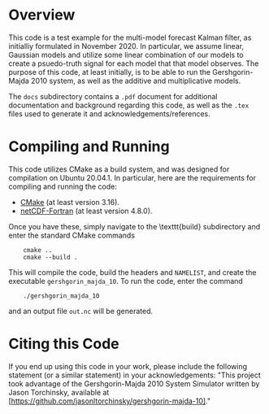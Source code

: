 # Overview

This code is a test example for the multi-model forecast Kalman filter, as initialliy formulated in November 2020. In particular, we assume linear, Gaussian models and utilize some linear combination of our models to create a psuedo-truth signal for each model that that model observes. The purpose of this code, at least initially, is to be able to run the Gershgorin-Majda 2010 system, as well as the additive and multiplicative models.

The `docs` subdirectory contains a `.pdf` document for additional documentation and background regarding this code, as well as the `.tex` files used to generate it and acknowledgements/references.

# Compiling and Running

This code utilizes CMake as a build system, and was designed for compilation on Ubuntu 20.04.1. In particular, here are the requirements for compiling and running the code:
  - [CMake](https://gitlab.kitware.com/cmake/cmake) (at least version 3.16).
  - [netCDF-Fortran](https://github.com/Unidata/netcdf-fortran) (at least version 4.8.0).

Once you have these, simply navigate to the \texttt{build} subdirectory and enter the standard CMake commands
```
	cmake ..
	cmake --build .
```

This will compile the code, build the headers and `NAMELIST`, and create the executable `gershgorin_majda_10`. To run the code, enter the command
```
	./gershgorin_majda_10
```
and an output file `out.nc` will be generated.

# Citing this Code

If you end up using this code in your work, please include the following statement (or a similar statement) in your acknowledgements:
"This project took advantage of the Gershgorin-Majda 2010 System Simulator written by Jason Torchinsky, available at [https://github.com/jasonltorchinsky/gershgorin-majda-10]."

